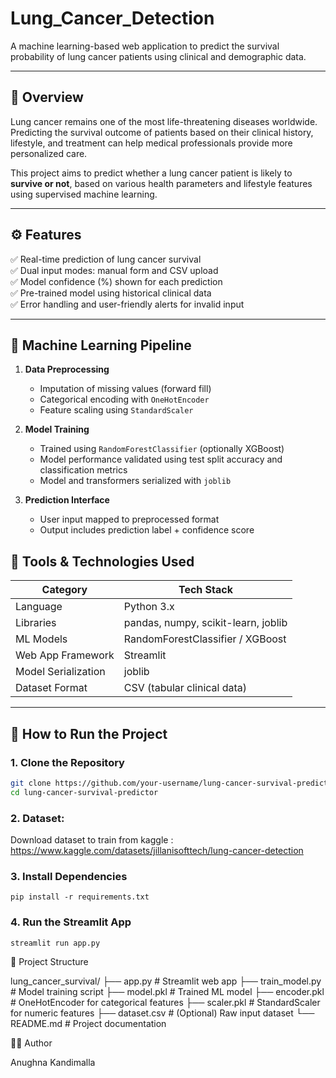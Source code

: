# Lung_Cancer_Detection

A machine learning-based web application to predict the survival probability of lung cancer patients using clinical and demographic data.

---

## 📌 Overview

Lung cancer remains one of the most life-threatening diseases worldwide. Predicting the survival outcome of patients based on their clinical history, lifestyle, and treatment can help medical professionals provide more personalized care.

This project aims to predict whether a lung cancer patient is likely to **survive or not**, based on various health parameters and lifestyle features using supervised machine learning.

---

## ⚙️ Features

✅ Real-time prediction of lung cancer survival  
✅ Dual input modes: manual form and CSV upload  
✅ Model confidence (%) shown for each prediction  
✅ Pre-trained model using historical clinical data  
✅ Error handling and user-friendly alerts for invalid input  

---

## 🧠 Machine Learning Pipeline

1. **Data Preprocessing**  
   - Imputation of missing values (forward fill)  
   - Categorical encoding with `OneHotEncoder`  
   - Feature scaling using `StandardScaler`

2. **Model Training**  
   - Trained using `RandomForestClassifier` (optionally XGBoost)  
   - Model performance validated using test split accuracy and classification metrics  
   - Model and transformers serialized with `joblib`

3. **Prediction Interface**  
   - User input mapped to preprocessed format  
   - Output includes prediction label + confidence score

## 🧰 Tools & Technologies Used

| Category             | Tech Stack                              |
|----------------------|------------------------------------------|
| Language             | Python 3.x                               |
| Libraries            | pandas, numpy, scikit-learn, joblib      |
| ML Models            | RandomForestClassifier / XGBoost         |
| Web App Framework    | Streamlit                                |
| Model Serialization  | joblib                                   |
| Dataset Format       | CSV (tabular clinical data)              |

---

## 🚀 How to Run the Project

### 1. Clone the Repository

```bash
git clone https://github.com/your-username/lung-cancer-survival-predictor.git
cd lung-cancer-survival-predictor
```

### 2. Dataset:
Download dataset to train from kaggle : https://www.kaggle.com/datasets/jillanisofttech/lung-cancer-detection

### 3. Install Dependencies
    pip install -r requirements.txt
    
### 4. Run the Streamlit App
    streamlit run app.py

📂 Project Structure

lung_cancer_survival/
├── app.py                # Streamlit web app
├── train_model.py        # Model training script
├── model.pkl             # Trained ML model
├── encoder.pkl           # OneHotEncoder for categorical features
├── scaler.pkl            # StandardScaler for numeric features
├── dataset.csv           # (Optional) Raw input dataset
└── README.md             # Project documentation

👩‍💻 Author

Anughna Kandimalla
